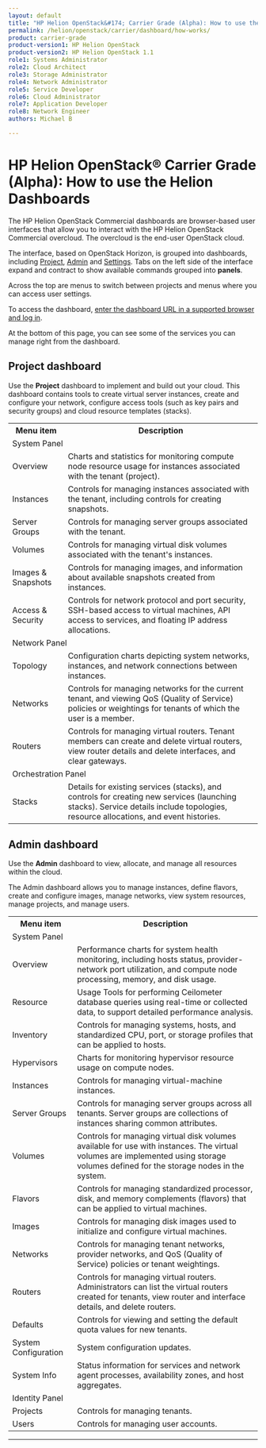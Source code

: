 ```yaml
---
layout: default
title: "HP Helion OpenStack&#174; Carrier Grade (Alpha): How to use the Helion Dashboards"
permalink: /helion/openstack/carrier/dashboard/how-works/
product: carrier-grade
product-version1: HP Helion OpenStack
product-version2: HP Helion OpenStack 1.1
role1: Systems Administrator 
role2: Cloud Architect 
role3: Storage Administrator 
role4: Network Administrator 
role5: Service Developer 
role6: Cloud Administrator 
role7: Application Developer 
role8: Network Engineer 
authors: Michael B

---
```

<!--UNDER REVISION-->



<script> 

function PageRefresh { 
onLoad="window.refresh"
}

PageRefresh();

</script>


<!-- Hide until use cases are official <p style="font-size: small;"> <a href="/helion/openstack/carrier/dashboard/admin/">&#9664; PREV</a> | <a href="/helion/openstack/manage/">&#9650; UP</a> | <a href="/helion/openstack/carrier/dashboard/users/">NEXT &#9654;</a> </p> -->

# HP Helion OpenStack&#174; Carrier Grade (Alpha): How to use the Helion Dashboards

The HP Helion OpenStack Commercial dashboards are browser-based user interfaces that allow you to interact with the HP Helion OpenStack Commercial overcloud. The overcloud is the end-user OpenStack cloud.  

The interface, based on OpenStack Horizon, is grouped into dashboards, including [Project](#DashProject), [Admin](#DashAdmin) and [Settings](#DashSettings). Tabs on the left side of the interface expand and contract to show available commands grouped into **panels**. 

<!-- Need new
<img src="media/HorizonCommunity.png" alt="" width="600" />
-->

Across the top are menus to switch between projects and menus where you can access user settings.

<!--
How you interact with your network environment depends upon your user type, either an [administrative user (admin)](/helion/openstack/carrier/dashboard/admin/) or a [non-administrative user (user)](/helion/openstack/carrier/dashboard/users/).
-->
To access the dashboard, [enter the dashboard URL in a supported browser and log in](/helion/openstack/carrier/dashboard/login/). 

At the bottom of this page, you can see some of the services you can manage right from the dashboard.

## Project dashboard<a name="DashProject"></a>

Use the **Project** dashboard to implement and build out your cloud. This dashboard contains tools to create virtual server instances, create and configure your network, configure access tools (such as key pairs and security groups) and cloud resource templates (stacks).

<table>
<tr><th>Menu item</th><th>Description</th></tr>
<tr>
<td colspan="2">System Panel</td></tr>
<td>Overview</td><td>Charts and statistics for monitoring compute node resource usage for instances associated with the tenant (project).</td></tr>
<tr>
<td>
Instances</td><td>Controls for managing instances associated with the tenant, including controls for creating snapshots.
</td></tr>
<tr>
<td>Server Groups</td><td>Controls for managing server groups associated with the tenant. 
</td></tr>
<tr>
<td>Volumes</td><td>Controls for managing virtual disk volumes associated with the tenant's instances.
</td></tr>
<tr>
<td>Images & Snapshots</td><td>Controls for managing images, and information about available snapshots created from instances.</td></tr>
<tr>
<td>Access & Security</td><td>Controls for network protocol and port security, SSH-based access to virtual machines, API access to services, and floating IP address
allocations.
</td></tr>
<tr>
<td colspan="2">Network Panel</td></tr>
<tr><td>Topology</td><td>Configuration charts depicting system networks, instances, and network connections between instances.
</td></tr>
<tr>
<td>Networks</td><td>Controls for managing networks for the current tenant, and viewing QoS (Quality of Service) policies or weightings for tenants of which the user is a member.
</td></tr>
<tr>
<td>Routers</td><td>Controls for managing virtual routers. Tenant members can create and delete virtual routers, view router details and delete interfaces, and clear gateways.
</tr></td>
<tr><td colspan="2">Orchestration Panel</td>
</td></tr>
<tr><td>
Stacks</td><td>Details for existing services (stacks), and controls for creating new services (launching stacks). Service details include topologies, resource allocations, and event histories.
</table>

## Admin dashboard<a name="DashAdmin"></a>

Use the **Admin** dashboard to view, allocate, and manage all resources within the cloud.

The Admin dashboard allows you to manage instances, define flavors, create and configure images, manage networks, view system resources, manage projects, and manage users.

<table>
<tr><th>Menu item</th><th>Description</th></tr>
<tr>
<td colspan="2">System Panel</td></tr>
<tr><td>Overview</td><td>Performance charts for system health monitoring, including hosts status, provider-network port utilization, and compute node processing, memory, and disk usage.
</td></tr>
<tr>
<td>Resource</td><td>Usage Tools for performing Ceilometer database queries using real-time or collected data, to support detailed performance analysis.
</td></tr>
<tr>
<td>Inventory</td><td>Controls for managing systems, hosts, and standardized CPU, port, or storage profiles that can be applied to hosts.
</td></tr>
<tr>
<td>Hypervisors</td><td>Charts for monitoring hypervisor resource usage on compute nodes.
</td></tr>
<tr>
<td>Instances</td><td>Controls for managing virtual-machine instances. 
</td></tr>
<tr>
<td>Server Groups</td><td>Controls for managing server groups across all tenants. Server groups are collections of instances sharing common attributes.
</td></tr>
<tr>
<td>Volumes</td><td>Controls for managing virtual disk volumes available for use with instances. The virtual volumes are implemented using storage volumes defined for the storage nodes in the system.
</td></tr>
<tr>
<td>Flavors</td><td>Controls for managing standardized processor, disk, and memory complements (flavors) that can be applied to virtual machines.
</td></tr>
<tr>
<td>Images</td><td>Controls for managing disk images used to initialize and configure virtual machines.
</td></tr>
<tr>
<td>Networks</td><td>Controls for managing tenant networks, provider networks, and QoS (Quality of Service) policies or tenant weightings.
</td></tr>
<tr>
<td>Routers</td><td>Controls for managing virtual routers. Administrators can list the virtual routers created for tenants, view router and interface details, and delete routers.
</td></tr>
<tr>
<td>Defaults</td><td>Controls for viewing and setting the default quota values for new tenants.
</td></tr>
<tr>
<td>System Configuration</td><td>System configuration updates.
</td></tr>
<tr>
<td>System Info</td><td>Status information for services and network agent processes, availability zones, and host aggregates.
</td></tr>
<tr><td colspan="2">Identity Panel
</td></tr>
<tr>
<td>Projects</td><td>Controls for managing tenants.
</td></tr>
<tr>
<td>Users</td><td>Controls for managing user accounts.
</td></tr>
</table>


<!--
## Settings dashboard<a name="DashSettings"></a>

Use the **Settings** dashboard to change your display language and settings, your time zone, and your password.
 
Click **Settings** in the user menu to display the Settings dashboard. 

For a look at the dashboard options, see [Horizon Overview](/helion/openstack/services/horizon/overview/)

 <a href="#top" style="padding:14px 0px 14px 0px; text-decoration: none;"> Return to Top &#8593; </a>
-->


----
